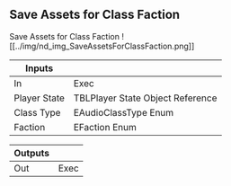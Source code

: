 ## Save Assets for Class Faction
Save Assets for Class Faction
![[../img/nd_img_SaveAssetsForClassFaction.png]]

|Inputs||
|--|--|
| In | Exec |
| Player State | TBLPlayer State Object Reference |
| Class Type | EAudioClassType Enum |
| Faction | EFaction Enum |

|Outputs||
|--|--|
| Out | Exec |
